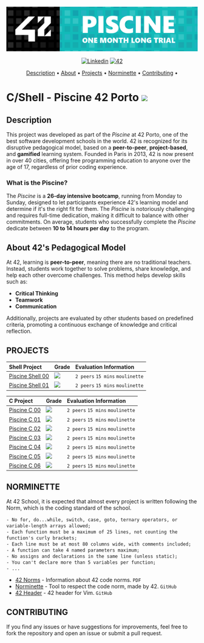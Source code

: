 <p align="center">
   <img src="https://github.com/jotavare/jotavare/blob/main/42/banners/piscine_and_common_core/github_piscine_and_common_core_banner_piscine.png">
</p>

<p align="center">
	<a href='www.linkedin.com/in/deyvid-queiroz-8123901a1' target="_blank"><img alt='Linkedin' src='https://img.shields.io/badge/LinkedIn-100000?style=flat-square&logo=Linkedin&logoColor=white&labelColor=0A66C2&color=0A66C2'/></a>
	<a href='https://www.42porto.com/' target="_blank"><img alt='42' src='https://img.shields.io/badge/Porto-100000?style=flat-square&logo=42&logoColor=white&labelColor=000000&color=000000'/></a>
</p>

<p align="center">
  <a href="#description">Description</a> •
	<a href="#about">About</a> •
	<a href="#projects">Projects</a> •
	<a href="#norminette">Norminette</a> •
	<a href="#contributing">Contributing</a> •
</p>


# C/Shell - Piscine 42 Porto   <img src="https://user-images.githubusercontent.com/74038190/229223156-0cbdaba9-3128-4d8e-8719-b6b4cf741b67.gif" width="60">


## Description

This project was developed as part of the *Piscine* at 42 Porto, one of the best software development schools in the world. 42 is recognized for its disruptive pedagogical model, based on a **peer-to-peer**, **project-based**, and **gamified** learning system. Founded in Paris in 2013, 42 is now present in over 40 cities, offering free programming education to anyone over the age of 17, regardless of prior coding experience.

### What is the Piscine?

The *Piscine* is a **26-day intensive bootcamp**, running from Monday to Sunday, designed to let participants experience 42's learning model and determine if it's the right fit for them. The *Piscine* is notoriously challenging and requires full-time dedication, making it difficult to balance with other commitments. On average, students who successfully complete the *Piscine* dedicate between **10 to 14 hours per day** to the program.

## About 42's Pedagogical Model

At 42, learning is **peer-to-peer**, meaning there are no traditional teachers. Instead, students work together to solve problems, share knowledge, and help each other overcome challenges. This method helps develop skills such as:
- **Critical Thinking**
- **Teamwork**
- **Communication**

Additionally, projects are evaluated by other students based on predefined criteria, promoting a continuous exchange of knowledge and critical reflection.

## PROJECTS
<div align="center">
	
| Shell Project | Grade | Evaluation Information |
| :--- | :--- | :--- |
| [Piscine Shell 00](https://github.com/DeyvidQueiroz/Project-developed-during-the-intensive-26-day-Piscine-at-42-Porto/tree/792fa553ad1cd8e547bb99c3450a9a4e6b816e33/Shell00) | <img src="https://img.shields.io/badge/100%20%2F%20100-success"/> | `2 peers` `15 mins` `moulinette` |
| [Piscine Shell 01](https://github.com/DeyvidQueiroz/Project-developed-during-the-intensive-26-day-Piscine-at-42-Porto/tree/792fa553ad1cd8e547bb99c3450a9a4e6b816e33/Shell01) | <img src="https://img.shields.io/badge/55%20%2F%20100-success"/> | `2 peers` `15 mins` `moulinette` |

| C Project | Grade | Evaluation Information |
| :--- | :--- | :--- |
| [Piscine C 00](https://github.com/DeyvidQueiroz/Project-developed-during-the-intensive-26-day-Piscine-at-42-Porto/tree/792fa553ad1cd8e547bb99c3450a9a4e6b816e33/C00) | <img src="https://img.shields.io/badge/60%20%2F%20100-success"/> | `2 peers` `15 mins` `moulinette` |
| [Piscine C 01](https://github.com/DeyvidQueiroz/Project-developed-during-the-intensive-26-day-Piscine-at-42-Porto/tree/792fa553ad1cd8e547bb99c3450a9a4e6b816e33/C01) | <img src="https://img.shields.io/badge/100%20%2F%20100-success"/> | `2 peers` `15 mins` `moulinette` |
| [Piscine C 02](https://github.com/DeyvidQueiroz/Project-developed-during-the-intensive-26-day-Piscine-at-42-Porto/tree/792fa553ad1cd8e547bb99c3450a9a4e6b816e33/C02) | <img src="https://img.shields.io/badge/65%20%2F%20100-success"/> | `2 peers` `15 mins` `moulinette` |
| [Piscine C 03](https://github.com/DeyvidQueiroz/Project-developed-during-the-intensive-26-day-Piscine-at-42-Porto/tree/792fa553ad1cd8e547bb99c3450a9a4e6b816e33/C03) | <img src="https://img.shields.io/badge/75%20%2F%20100-success"/> | `2 peers` `15 mins` `moulinette` |
| [Piscine C 04](https://github.com/DeyvidQueiroz/Project-developed-during-the-intensive-26-day-Piscine-at-42-Porto/tree/792fa553ad1cd8e547bb99c3450a9a4e6b816e33/C04) | <img src="https://img.shields.io/badge/70%20%2F%20100-success"/> | `2 peers` `15 mins` `moulinette` |
| [Piscine C 05](https://github.com/DeyvidQueiroz/Project-developed-during-the-intensive-26-day-Piscine-at-42-Porto/tree/792fa553ad1cd8e547bb99c3450a9a4e6b816e33/C05) | <img src="https://img.shields.io/badge/80%20%2F%20100-success"/> | `2 peers` `15 mins` `moulinette` |
| [Piscine C 06](https://github.com/DeyvidQueiroz/Project-developed-during-the-intensive-26-day-Piscine-at-42-Porto/tree/792fa553ad1cd8e547bb99c3450a9a4e6b816e33/C06) | <img src="https://img.shields.io/badge/70%20%2F%20100-success"/> | `2 peers` `15 mins` `moulinette` |

</div>

## NORMINETTE
At 42 School, it is expected that almost every project is written following the Norm, which is the coding standard of the school.

```
- No for, do...while, switch, case, goto, ternary operators, or variable-length arrays allowed;
- Each function must be a maximum of 25 lines, not counting the function's curly brackets;
- Each line must be at most 80 columns wide, with comments included;
- A function can take 4 named parameters maximum;
- No assigns and declarations in the same line (unless static);
- You can't declare more than 5 variables per function;
- ...
```

* [42 Norms](https://github.com/42School/norminette/blob/master/pdf/en.norm.pdf) - Information about 42 code norms. `PDF`
* [Norminette](https://github.com/42School/norminette) - Tool to respect the code norm, made by 42. `GitHub`
* [42 Header](https://github.com/42Paris/42header) - 42 header for Vim. `GitHub`

## CONTRIBUTING

If you find any issues or have suggestions for improvements, feel free to fork the repository and open an issue or submit a pull request.

